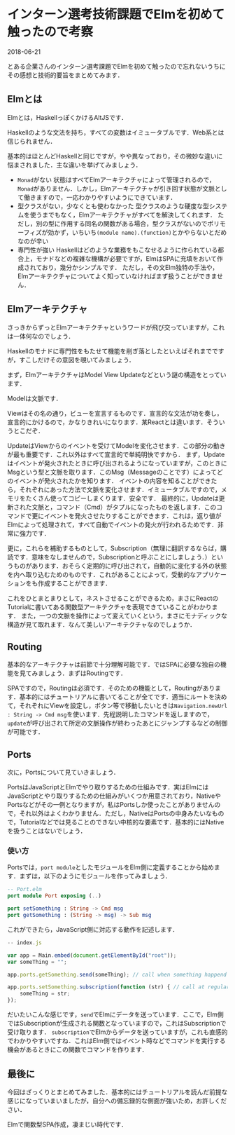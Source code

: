 # インターン選考技術課題でElmを初めて触ったので考察

<p class="date">2018-06-21</p>

とある企業さんのインターン選考課題でElmを初めて触ったので忘れないうちにその感想と技術的要旨をまとめてみます．

## Elmとは
Elmとは，HaskellっぽくかけるAltJSです．

Haskellのような文法を持ち，すべての変数はイミュータブルです．Web系とは信じられません．

基本的はほとんどHaskellと同じですが，やや異なっており，その微妙な違いに悩まされました．主な違いを挙げてみましょう．

* `Monad`がない
    状態はすべてElmアーキテクチャによって管理されるので，`Monad`がありません．しかし，Elmアーキテクチャが引き回す状態が文脈として働きますので，一応わかりやすいようにできています．
* 型クラスがない，少なくとも使わなかった
    型クラスのような硬度な型システムを使うまでもなく，Elmアーキテクチャがすべてを解決してくれます．
    ただし，別の型に作用する同名の関数がある場合，型クラスがないのでポリモーフィズが効かず，いちいち`(module name).(function)`とかやらないとだめなのが辛い
* 専門性が強い
    Haskellはどのような業務をもこなせるように作られている都合上，モナドなどの複雑な機構が必要ですが，ElmはSPAに充填をおいて作成されており，幾分かシンプルです．
    ただし，その文Elm独特の手法や，Elmアーキテクチャについてよく知っていなければまず扱うことができません．

## Elmアーキテクチャ
さっきからずっとElmアーキテクチャというワードが飛び交っていますが，これは一体何なのでしょう．

Haskellのモナドに専門性をもたせて機能を削ぎ落としたといえばそれまでですが，すこしだけその意図を覗いてみましょう．

まず，ElmアーキテクチャはModel View Updateなどという謎の構造をとっています．

Modelは文脈です．

Viewはその名の通り，ビューを宣言するものです．宣言的な文法が功を奏し，宣言的にかけるので，かなりきれいになります．某Reactとは違います．そういうとこだぞ．

UpdateはViewからのイベントを受けてModelを変化させます．この部分の動きが最も重要です．これ以外はすべて宣言的で単純明快ですから．
まず，Updateはイベントが発火されたときに呼び出されるようになっていますが，このときにMsgという型と文脈を取ります．このMsg（Messageのことです）によってどのイベントが発火されたかを知ります．
イベントの内容を知ることができたら，それぞれにあった方法で文脈を変化させます．イミュータブルですので，メモリをたくさん使ってコピーしまくります．安全です．
最終的に，Updateは更新された文脈と，コマンド（Cmd）がタプルになったものを返します．このコマンドで更にイベントを発火させたりすることができます．これは，返り値がElmによって処理されて，すべて自動でイベントの発火が行われるためです．非常に強力です．

更に，これらを補助するものとして，Subscription（無理に翻訳するならば，購読です．意味をなしませんので，Subscriptionと呼ぶことにしましょう．）というものがあります．おそらく定期的に呼び出されて，自動的に変化する外の状態を内へ取り込むためのものです．これがあることによって，受動的なアプリケーションをも作成することができます．

これをひとまとまりとして，ネストさせることができるため，まさにReactのTutorialに書いてある関数型アーキテクチャを表現できていることがわかります．
また，一つの文脈を操作によって変えていくという，まさにモナディックな構造が見て取れます．なんて美しいアーキテクチャなのでしょうか．

## Routing
基本的なアーキテクチャは前節で十分理解可能です．ではSPAに必要な独自の機能を見てみましょう．まずはRoutingです．

SPAですので，Routingは必須です．そのための機能として，Routingがあります．基本的にはチュートリアルに書いてることが全てです．適当にルートを決めて，それぞれにViewを設定し，ボタン等で移動したいときは`Navigation.newUrl : String -> Cmd msg`を使います．先程説明したコマンドを返しますので，`update`が呼び出されて所定の文脈操作が終わったあとにジャンプするなどの制御が可能です．

## Ports
次に，Portsについて見ていきましょう．

PortsはJavaScriptとElmでやり取りするための仕組みです．実はElmにはJavaScriptとやり取りするための仕組みがいくつか用意されており，NativeやPortsなどがその一例となりますが，私はPortsしか使ったことがありませんので，それ以外はよくわかりません．ただし，NativeはPortsの中身みたいなもので，Tutorialなどでは見ることのできない中核的な要素です．基本的にはNativeを扱うことはないでしょう．

### 使い方
Portsでは，`port module`としたモジュールをElm側に定義することから始めます．まずは，以下のようにモジュールを作ってみましょう．

```Elm
-- Port.elm
port module Port exposing (..)

port setSomething : String -> Cmd msg
port getSomething : (String -> msg) -> Sub msg
```

これができたら，JavaScript側に対応する動作を記述します．

```JavaScript
-- index.js

var app = Main.embed(document.getElementById("root"));
var someThing = "";

app.ports.getSomething.send(someThing); // call when something happend

app.ports.setSomething.subscription(function (str) { // call at regular intervals
    someThing = str;
});
```

だいたいこんな感じです，`send`でElmにデータを送っています．ここで，Elm側ではSubscriptionが生成される関数となっていますので，これはSubscriptionで受け取ります．
`subscription`でElmからデータを送っていますが，これも直感的でわかりやすいですね．これはElm側ではイベント時などでコマンドを実行する機会があるときにこの関数でコマンドを作ります．

## 最後に
今回はざっくりとまとめてみました．基本的にはチュートリアルを読んだ前提な感じになっていまいましたが，自分への備忘録的な側面が強いため，お許しください．

Elmで関数型SPA作成，凄まじい時代です．
